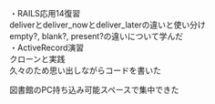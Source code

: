 ・RAILS応用14復習<br>
deliverとdeliver_nowとdeliver_laterの違いと使い分け<br>
empty?, blank?, present?の違いについて学んだ<br>
・ActiveRecord演習<br>
クローンと実践<br>
久々のため思い出しながらコードを書いた<br>

図書館のPC持ち込み可能スペースで集中できた